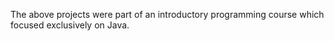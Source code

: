 The above projects were part of an introductory programming course which focused exclusively on Java.
